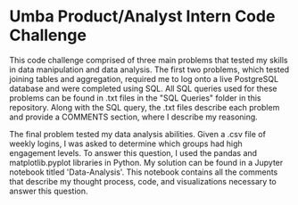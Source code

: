 # Umba Product/Analyst Intern Code Challenge
This code challenge comprised of three main problems that tested my skills in data manipulation and data analysis. The first two problems, which tested joining tables and aggregation, required me to log onto a live PostgreSQL database and were completed using SQL. All SQL queries used for these problems can be found in .txt files in the "SQL Queries" folder in this repository. Along with the SQL query, the .txt files describe each problem and provide a COMMENTS section, where I describe my reasoning. 

The final problem tested my data analysis abilities. Given a .csv file of weekly logins, I was asked to determine which groups had high engagement levels. To answer this question, I used the pandas and matplotlib.pyplot libraries in Python. My solution can be found in a Jupyter notebook titled 'Data-Analysis'. This notebook contains all the comments that describe my thought process, code, and visualizations necessary to answer this question. 
